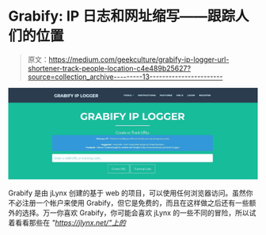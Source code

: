 # Grabify: IP 日志和网址缩写——跟踪人们的位置

> 原文：<https://medium.com/geekculture/grabify-ip-logger-url-shortener-track-people-location-c4e489b25627?source=collection_archive---------13----------------------->

![](img/a9047698f0ec39b17c6bf42d48015b7a.png)

Grabify 是由 jLynx 创建的基于 web 的项目，可以使用任何浏览器访问。虽然你不必注册一个帐户来使用 Grabify，但它是免费的，而且在这样做之后还有一些额外的选择。万一你喜欢 Grabify，你可能会喜欢 jLynx 的一些不同的冒险，所以试着看看那些在 *"https://jlynx.net/"上的*
